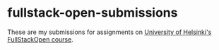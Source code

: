 # fullstack-open-submissions
These are my submissions for assignments on [University of Helsinki's](https://www.helsinki.fi/fi) [FullStackOpen course](https://fullstackopen.com/en).
